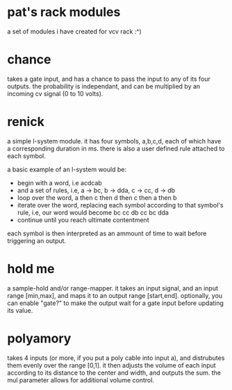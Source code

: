 # pat's rack modules
a set of modules i have created for vcv rack :^)

# chance
takes a gate input, and has a chance to pass the input to any of its four outputs. the probability is independant, and can be multiplied by an incoming cv signal (0 to 10 volts).

# renick
a simple l-system module. it has four symbols, a,b,c,d, each of which have a corresponding duration in ms. there is also a user defined rule attached to each symbol. 

a basic example of an l-system would be:
  - begin with a word, i.e acdcab
  - and a set of rules, i.e, a -> bc, b -> dda, c -> cc, d -> db
  - loop over the word, a then c then d then c then a then b
  - iterate over the word, replacing each symbol according to that symbol's rule, i.e, our word would become bc cc db cc bc dda
  - continue until you reach ultimate contentment
  
each symbol is then interpreted as an ammount of time to wait before triggering an output.

# hold me
a sample-hold and/or range-mapper. it takes an input signal, and an input range [min,max], and maps it to an output range [start,end]. optionally, you can enable "gate?" to make the output wait for a gate input before updating its value.

# polyamory
takes 4 inputs (or more, if you put a poly cable into input a), and distrubutes them evenly over the range [0,1]. it then adjusts the volume of each input according to its distance to the center and width, and outputs the sum. the mul parameter allows for additional volume control.
